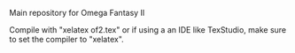 Main repository for Omega Fantasy II

Compile with "xelatex of2.tex" or if using a an IDE like TexStudio, make sure 
to set the compiler to "xelatex".
